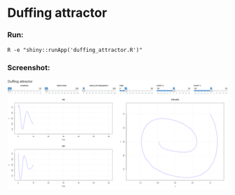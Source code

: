 # Duffing attractor

### Run:
```
R -e "shiny::runApp('duffing_attractor.R')"
```

### Screenshot:
![screenshot](https://github.com/diwko/duffing-attractor/blob/master/screenshot.png  "screenshot")